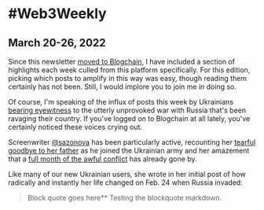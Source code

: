 #

# #Web3Weekly
## March 20-26, 2022

Since this newsletter [moved to Blogchain](), I have included a section of highlights each week culled from this platform specifically. For this edition, picking which posts to amplify in this way was easy, though reading them certainly has not been. Still, I would implore you to join me in doing so.

Of course, I'm speaking of the influx of posts this week by Ukrainians [bearing eyewitness]() to the utterly unprovoked war with Russia that's been ravaging their country. If you've logged on to Blogchain at all lately, you've certainly noticed these voices crying out.

Screenwriter [@sazonova]() has been particularly active, recounting her [tearful goodbye to her father]() as he joined the Ukrainian army and her amazement that a [full month of the awful conflict]() has already gone by.

Like many of our new Ukrainian users, she wrote in her initial post of how radically and instantly her life changed on Feb. 24 when Russia invaded:

>Block quote goes here*<!-- 20graf quote -->*
>Testing the blockquote markdown.

<!--

There is

((Examples: Sezanova. Soldier.))

((Started with grants))((censorship resistance))

((Censorship... All of this is being... No matter what may come... It is for posterity... It cannot be erased...))

((What has ensued, first in a trickle and then in a deluge, TKTKTKT. It is raw and searing, usually with photos of both the destruction and mundane aspects of life before the war. ((Link to Masha)) Oddly, I find the latter more powerful in some ways, TKTKTKTKT))

((Examples: Masha. Vladimir. Soccery))

####What it means to us at Capsule

((Staff impetus))

((Nadim))

####9/11 TKTKTK

((Myself))

((Came out after))

((and still we kept going))

((eager to help. ))



####Echoes of World War II

((cave drawings))

I've used a lot of Google Translate this week.

Alexsandr's bio: "We live in the present, mourn for the past, and wonder about the future. This is the nature of life."

 * * *

A full rundown so far:

- **TK** []()<!-- Narratives project

- **TK** []()

- **TK** []()
- **TK** []()



<!-- Lead with Ukraine


## Blogchain highlights

In addition to the Ukraine content, TKTKTKTKT:

- **TK** []()<!-- Narratives project
- **TK** []()
- **TK** []()

## News from elsewhere

- **TK** []()
- **TK** []()
- **TK** []()

_**That’s it for now. Thanks for spending some time with #Web3Weekly today! If you would like to receive these updates in your inbox, please subscribe [here](https://w3w.news).**_

_**As ever, a quick disclaimer: This content is intended for journalistic purposes only, not as investment advice. For the latter, please DYOR and consult appropriate financial pros to make the most suitable choices for your needs.**_

_**Best wishes for a healthy and productive week ahead.**_
